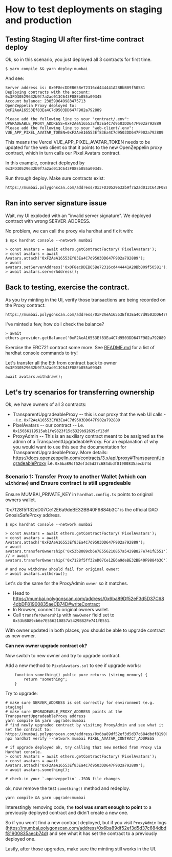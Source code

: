 # How to test deployments on staging and production

## Testing Staging UI after first-time contract deploy

Ok, so in this scenario, you just deployed all 3 contracts for first time.

    $ yarn compile && yarn deploy:mumbai

And see:

```
Server address is: 0x0F8ecDDEB65Be72316cd444441A28BbB09f50581
Deploying contracts with the account: 0x3FD30529632b9f7a2ad013C643F08Eb055a09345
Account balance: 238599649983475713
OpenZeppelin Proxy deployed to: 0xF2AeA16553Ef83Ea4C7d9503DD647F902a792889

Please add the following line to your "contract/.env": UPGRADEABLE_PROXY_ADDRESS=0xF2AeA16553Ef83Ea4C7d9503DD647F902a792889
Please add the following line to your "web-client/.env": VUE_APP_PIXEL_AVATAR_TOKEN=0xF2AeA16553Ef83Ea4C7d9503DD647F902a792889
```

This means the Vercel VUE_APP_PIXEL_AVATAR_TOKEN needs to be updated for the web client so that it points to the new OpenZeppelin proxy contract, which in turn calls our Pixel Avatars contract.

In this example, contract deployed by `0x3FD30529632b9f7a2ad013C643F08Eb055a09345`.

Run through deploy. Make sure contracts exist:

    https://mumbai.polygonscan.com/address/0x3FD30529632b9f7a2ad013C643F08Eb055a09345

## Ran into server signature issue

Wait, my UI exploded with an "invalid server signature". We deployed contract with wrong SERVER_ADDRESS.

No problem, we can call the proxy via hardhat and fix it with:

```
$ npx hardhat console --network mumbai

> const Avatars = await ethers.getContractFactory('PixelAvatars');
> const avatars = await Avatars.attach('0xF2AeA16553Ef83Ea4C7d9503DD647F902a792889');
> await avatars.setServerAddress('0x0F8ecDDEB65Be72316cd444441A28BbB09f50581');
> await avatars.serverAddress();
```

## Back to testing, exercise the contract.

As you try minting in the UI, verify those transactions are being recorded on the Proxy contract:

    https://mumbai.polygonscan.com/address/0xF2AeA16553Ef83Ea4C7d9503DD647F902a792889

I've minted a few, how do I check the balance?

```
> await ethers.provider.getBalance('0xF2AeA16553Ef83Ea4C7d9503DD647F902a792889');
```

Exercise the ERC721 contract some more. See [README.md](./README.md) for a list of hardhat console commands to try!

Let's transfer all the Eth from contract back to owner `0x3FD30529632b9f7a2ad013C643F08Eb055a09345`

```
await avatars.withdraw();
```

## Let's try scenarios for transferring ownership

Ok, we have owners of all 3 contracts:

-   TransparentUpgradeableProxy -- this is our proxy that the web UI calls -- i.e. `0xF2AeA16553Ef83Ea4C7d9503DD647F902a792889`
-   PixelAvatars -- our contract -- i.e. `0x15656119515ab1fe9823f15d5329b92639cf13df`
-   ProxyAdmin -- This is an auxiliary contract meant to be assigned as the admin of a TransparentUpgradeableProxy. For an explanation of why you would want to use this see the documentation for TransparentUpgradeableProxy. More details: <https://docs.openzeppelin.com/contracts/3.x/api/proxy#TransparentUpgradeableProxy> i.e. `0x6ba89df52ef3d5d37c684dbdf81900835aecb74d`

### Scenario 1: Transfer Proxy to another Wallet (which can `withdraw`) and Ensure contract is still upgradeable

Ensure MUMBAI_PRIVATE_KEY in `hardhat.config.ts` points to original owners wallet.

'0x7128f5ff32eD07Ce12E6a9deBE32BB40F9884b3C' is the official DAO GnosisSafeProxy address.

```
$ npx hardhat console --network mumbai

> const Avatars = await ethers.getContractFactory('PixelAvatars');
> const avatars = await Avatars.attach('0xF2AeA16553Ef83Ea4C7d9503DD647F902a792889');
> await avatars.transferOwnership('0x53bB089cb6e7E556210857a5429B82Fe741fE551');
// > await avatars.transferOwnership('0x7128f5ff32eD07Ce12E6a9deBE32BB40F9884b3C');

# and now withdraw should fail for original owner:
> await avatars.withdraw();
```

Let's do the same for the ProxyAdmin `owner` so it matches.

-   Head to https://mumbai.polygonscan.com/address/0x6ba89Df52eF3d5D37C684dbDF81900835aeCB74D#writeContract
-   In Browser, connect to original owners wallet.
-   Call `transferOwnership` with `newOwner` field set to `0x53bB089cb6e7E556210857a5429B82Fe741fE551`.

With owner updated in both places, you should be able to upgrade contract as new owner.

**Can new owner upgrade contract ok?**

Now switch to new owner and try to upgrade contract.

Add a new method to `PixelAvatars.sol` to see if upgrade works:

```
    function something() public pure returns (string memory) {
        return "something";
    }
```

Try to upgrade:

    # make sure SERVER_ADDRESS is set correctly for environment (e.g. staging)
    # make sure UPGRADEABLE_PROXY_ADDRESS points at the TransparentUpgradeableProxy address
    yarn compile && yarn upgrade:mumbai
    # find newly upgraded contract by visiting ProxyAdmin and see what it set the contract to: https://mumbai.polygonscan.com/address/0x6ba89df52ef3d5d37c684dbdf81900835aecb74d
    npx hardhat verify --network mumbai PIXEL_AVATAR_CONTRACT_ADDRESS

    # if upgrade deployed ok, try calling that new method from Proxy via Hardhat console.
    > const Avatars = await ethers.getContractFactory('PixelAvatars');
    > const avatars = await Avatars.attach('0xF2AeA16553Ef83Ea4C7d9503DD647F902a792889');
    > await avatars.something();

    # check-in your `.openzeppelin` .JSON file changes

ok, now remove the test `something()` method and redeploy.

    yarn compile && yarn upgrade:mumbai

Interestingly removing code, the **tool was smart enough to point** to a previously deployed contract and didn't create a new one.

So if you won't find a new contract deployed, but if you visit `ProxyAdmin` logs (https://mumbai.polygonscan.com/address/0x6ba89df52ef3d5d37c684dbdf81900835aecb74d) and see what it has set the contract to a previously deployed one.

Lastly, after those upgrades, make sure the minting still works in the UI.